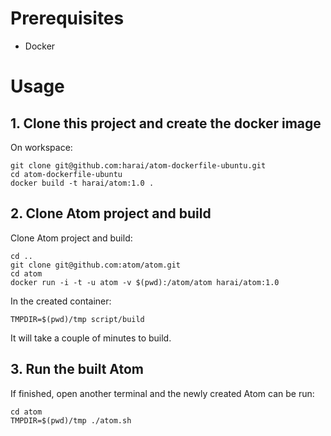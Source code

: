 # Prerequisites

* Docker

# Usage

## 1. Clone this project and create the docker image

On workspace:

```
git clone git@github.com:harai/atom-dockerfile-ubuntu.git
cd atom-dockerfile-ubuntu
docker build -t harai/atom:1.0 .
```

## 2. Clone Atom project and build

Clone Atom project and build:

```
cd ..
git clone git@github.com:atom/atom.git
cd atom
docker run -i -t -u atom -v $(pwd):/atom/atom harai/atom:1.0
```

In the created container:

```
TMPDIR=$(pwd)/tmp script/build
```

It will take a couple of minutes to build.

## 3. Run the built Atom

If finished, open another terminal and the newly created Atom can be run:

```
cd atom
TMPDIR=$(pwd)/tmp ./atom.sh
```
